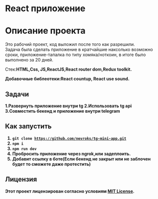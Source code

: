 # React приложение
# Описание проекта

Это рабочий проект, код выложил после того как разрешили. <br/>
Задача была сделать приложение в кратчайшие наксолько возможно сроки, приложение-тапалка по типу хомяка/ноткоин, в итоге было выполнено за 20 дней. <br/>

Стек:<strong>HTML<strong/>,<strong>Css<strong/>, <strong>JS<strong/>,<strong>ReactJS<strong/>,<strong>React router dom<strong/>,<strong>Redux toolkit<strong/>.

Добавочные библеотеки:React countup, React use sound.

## Задачи

1.Развернуть приложение внутри tg
2.Использовать tg api
3.Совместить бекенд и приложение внутри telegram

## Как запустить

1. <code>git clone https://github.com/nevroks/tg-mini-app.git</code>
2. <code>npm i</code>
3. <code>npm run dev</code>
4. Пробросить приложение через ngrok,или задеплоить.
5. Добавит ссылку в боте(Если бекенд не закрыт или не заблочен будет то сможете даже протестить)

## Лицензия

Этот проект лицензирован согласно условиям [MIT License](LICENSE).
